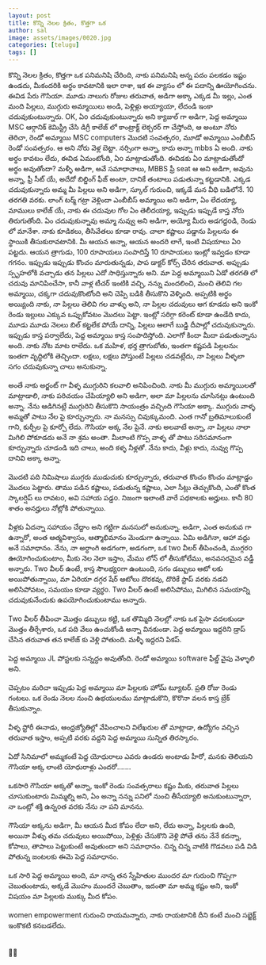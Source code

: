 ```yaml
---
layout: post
title: కొన్ని నెలల క్రితం, కొత్తగా ఒక
author: sal
image: assets/images/0020.jpg
categories: [telugu]
tags: []
---
```

కొన్ని నెలల క్రితం, కొత్తగా ఒక పనిమనిషి చేరింది, నాకు పనిమనిషి అన్న పదం పలకడం ఇష్టం ఉండదు, మీకందరికి అర్థం కావటానికి ఇలా రాశా, ఇక ఈ వ్యాసం లో ఈ పదాన్ని ఊయోగించను.  ఈవిడ పేరు గౌసియా. మూడు నాలుగు రోజుల తరువాత, అడిగా అక్కా ఎక్కడ మీ ఇల్లు, ఎంత మంది పిల్లలు, ముగ్గురు అమ్మాయిలు అండి, పెళ్లిళ్లు అయ్యాయా, లేదండి ఇంకా చదువుకుంటున్నారు. OK, ఏo చదువుకుంటున్నారు అని క్యాజుల్ గా అడిగా, పెద్ద అమ్మాయి MSC ఆర్గానిక్ కెమిస్ట్రీ చేసి డిగ్రీ కాలేజ్ లో కాంట్రాక్ట్ లెక్చరర్ గా చేస్తోంది, ఆ అంటూ నోరు తెరిచా, రెండో అమ్మాయి MSC computers మొదటి సంవత్సరo, మూడో అమ్మాయి ఎంబీబీస్ రెండో సంవత్సరం. ఆ అని నోరు వెళ్ల బెట్టా. నర్సింగా అన్నా, కాదు అన్నా mbbs ఏ అంది. నాకు అర్థం కావటం లేదు, ఈవిడ ఏమంటోంది, ఏo మాట్లాడుతోంది. ఈవిడకు ఏo మాట్లాడుతోందో అర్థం అవుతోందా? మళ్ళీ అడిగా, అవే సమాధానాలు, MBBS ఫ్రీ seat ఆ అని అడిగా, అవును అన్నా, ఫ్రీ సీట్ యే, అదేదో బిల్డింగ్ ఫీజ్ అంటా, దానికే తంటాలు పడుతున్నా కట్టడానికి. ఎక్కడ చదువుకున్నారు అమ్మ మీ పిల్లలు అని అడిగా, స్కూల్ గురుంచి, ఇక్కడే మన వీధి బడిలోనే. 10 తరగతి వరకు. లాంగ్ టర్మ్ గట్రా వెళ్లిందా ఎంబీబీస్ అమ్మాయి అని అడిగా, ఏం లేదయ్యా, మాములు కాలేజ్ యే, నాకు ఈ చదువుల గోల ఏం తెలీదయ్యా, ఇప్పుడు ఇప్పుడే కాస్త నోరు తిరుగుతోంది. ఏం చదువుకున్నావు అమ్మా నువ్వు అని అడిగా, అయ్యో మీరు అడగద్దoడి, రెండు లో మానేశా. నాకు కూడికలు, తీసివేతలు కూడా రావు. చాలా కష్టాలు పడ్డాను పిల్లలను ఈ స్థాయికి తీసుకురావటానికి. మీ ఆయన అన్నా, ఆయన అందరి లాగే, ఇంటి విషయాలు ఏo పట్టదు. ఆయన త్రాగుడు, 100 రూపాయలు సంపాదిస్తే 10 రూపాయలు ఇంట్లో ఇవ్వడం కూడా గగనం. ఇప్పుడు ఇప్పుడు కొంచం మారుతున్నడు, పాప డాక్టర్ కోర్స్ చేరిన తరువాత. అప్పుడు స్పృహలోకి వచ్చాడు తన పిల్లలు ఎదో సాధిస్తున్నారు అని. మా పెద్ద అమ్మాయిని ఏడో తరగతి లో చదువు మానిపించేసా, కానీ వాళ్ల టీచర్ ఇంటికి వచ్చి, నన్ను మందలించి, మంచి తెలివి గల అమ్మాయి, చక్కగా చదువుకొంటోంది అని చెప్పి బడికి తీసుకొని వెళ్ళింది. అప్పటికి అర్థం అయ్యింది నాకు, నా పిల్లలు తెలివి గల వాళ్ళు అని, నా పిల్లల చదువులు ఆగ కూడదు అని ఇంకో రెండు ఇల్లులు ఎక్కువ ఒప్పుకోవటం మొదలు పెట్టా. ఇంట్లో సరిగ్గా కరెంట్ కూడా ఉండేది కాదు, మూడు మూడు నెలలు బిల్ కట్టలేక పోయే దాన్ని, పిల్లలు ఆలాగే బుడ్డి దీపాల్లో చదువుకున్నారు. ఇప్పుడు కాస్త పర్వాలేదు, పెద్ద అమ్మాయి కాస్త సంపాదిస్తోంది. ఎలాగో కిందా మీదా పడుతున్నాను అంది. నాకు నోట మాట రాలేదు. ఒక మహిళ, భర్త త్రాగుబోతు, ఇంతగా కష్టపడి పిల్లలనుఁ ఇంతగా వృద్ధిలోకి తెచ్చిందా. లక్షలు, లక్షలు పోస్తుంటే పిల్లలు చడవట్లేదు, నా పిల్లలు వీళ్ళలా సగం చదువుకున్నా చాలు అనుకున్నా.  <br>
   <br>
 అంతే నాకు అర్జంట్ గా వీళ్ళ ముగ్గురిని కలవాలి అనిపించింది. నాకు మీ ముగ్గురు అమ్మాయిలతో మాట్లాడాలి, నాకు పరిచయం చేపియ్యాలి అని అడిగా, అలా మా పిల్లలను చూసినట్లు ఉంటుంది అన్నా. నేను ఆడిగినట్లే ముగ్గురిని తీసుకొని సాయంత్రం వచ్చింది గౌసియా అక్కా. ముగ్గురు వాళ్ళ అమ్మతో పాటు నేల పై కూర్చున్నారు. నా మనస్సు చివుక్కుమంది. ఎంత గానో బ్రతిమాలుకుంటే  గాని, కుర్చీల పై కూర్చో లేదు. గౌసియా అక్క నేల పైనే. నాకు అలవాటే అన్నా, నా పిల్లలు నాలా మిగిలి పోకూడదు అనే నా శ్రమ అంతా. మీలాంటి గొప్ప వాళ్ళ తో పాటు సరిసమానంగా కూర్చున్నారు చూడండి ఇది చాలు, అంది కళ్ళ నీళ్లతో. నేను కాదు, వీళ్లు కాదు, నువ్వు గొప్ప దానివి అక్కా అన్నా.  <br>
   <br>
 మొదటి పది నిమిషాలు ముగ్గరు ముడుచుకు కూర్చున్నారు, తరువాత కొంచం కొంచం మాట్లాడ్డం మొదలు పెట్టారు. తాము పడిన కష్టాలు, పడుతున్న కష్టాలు, ఎలా సీట్లు తెచ్చుకొంది, ఎంతో కొంత స్కాలర్షిప్ లు రావటo, అవి సహాయ పడ్డo. నిజంగా ఇలాంటి వారే పథకాలకు అర్హులు. కానీ 80 శాతం అనర్హులు నోట్లోకి పోతున్నాయి.  <br>
   <br>
 వీళ్లకు ఏదన్నా సహాయం చేద్దాం అని గట్టిగా మనసులో అనుకున్నా. అడిగా, ఎంత అనుకువ గా ఉన్నారో, అంత ఆత్మవిశ్వాసం, ఆత్మాభిమానం మెండుగా ఉన్నాయి. ఏమి అడిగినా, ఆహా వద్దు అనే సమాధానం. నేను, నా అర్ధాంగి అడగంగా, అడగంగా, ఒక two వీలర్ తీపించండి, ముగ్గరo ఊయోగించుకుంటాం, మీకు నెల నెలా ఇస్తాం, మేము లోన్ లో తీసుకోలేము, అనవసరమైన వడ్డీ అన్నారు. Two వీలర్ ఉంటే, కాస్త సౌలభ్యoగా ఉంటుంది, సగం డబ్బులు ఆటో లకు అయిపోతున్నాయి, మా ఏరియా దగ్గర షేర్ ఆటోలు దొరకవు, దొరికే స్టాప్ వరకు నడచి అలిసిపోవటం, సమయం కూడా వ్యర్థo. Two వీలర్ ఉంటే అలిసిపోము, మిగిలిన సమయాన్ని చదువుకునేందుకు ఉపయోగించుకుంటాము అన్నారు.  <br>
   <br>
 Two వీలర్ తీపించా మొత్తం డబ్బులు కట్టి, ఒక తొమ్మిది నెలల్లో నాకు ఒక పైసా వదలకుండా మొత్తం తీర్చేశారు, ఒక పది వేలు ఉంచుకోండి అన్నా వినకుండా. పెద్ద అమ్మాయి ఇద్దరిని డ్రాప్ చేసిన తరువాత తన కాలేజ్ కు వెళ్లి పోతుంది. మళ్ళీ ఇద్దరని పికప్.  <br>
   <br>
 పెద్ద అమ్మాయి JL పోస్టలకు సన్నద్ధం అవుతోంది. రెండో అమ్మాయి software ఫీల్డ్ వైపు వెళ్ళాలి అని.  <br>
   <br>
 చెప్పటం మరిచా ఇప్పుడు పెద్ద అమ్మాయి మా పిల్లలకు హోమ్ ట్యూటర్. ప్రతి రోజు రెండు గంటలు. ఒక రెండు నెలల నుంచి ఉభయులము మాట్లాడుకొని, కొరొనా వలన కాస్త బ్రేక్ తీసుకున్నాం.  <br>
   <br>
 వీళ్ళ స్టోరీ ఈనాడు, ఆంధ్రజ్యోతిల్లో వేపించాలని విలేఖరుల తో మాట్లాడా, ఉద్యోగం వచ్చిన తరువాత   ఇస్తాం, అప్పటి వరకు వద్దని పెద్ద అమ్మాయి సున్నిత తిరస్కారం.  <br>
   <br>
 ఏదో సినిమాలో అమ్మకంటే పెద్ద యోధురాలు ఎవరు ఉండరు అంటాడు హీరో, మనకు తెలియని గౌసియా అక్క లాంటి యోధురాళ్లు ఎందరో.......  <br>
   <br>
 ఒకసారి గౌసియా అక్కతో అన్నా, ఇంకో రెండు సంవత్సరాలు కష్టం మీకు, తరువాత పిల్లలు చూసుకుంటారు మిమ్మల్ని అని, ఏం అన్నా నన్ను పనిలో నుంచి తీసేయ్యాలి అనుకుంటున్నారా, నా ఒంట్లో శక్తి ఉన్నoత వరకు నేను నా పని మానను.  <br>
   <br>
 గౌసియా అక్కను అడిగా, మీ ఆయన మీద కోపం లేదా అని, లేదు అన్నా, పిల్లలకు ఉంది, అయినా వీళ్ళు తమ చదువులు అయిపోయి, పెళ్లిళ్లు చేసుకొని వెళ్లి పోతే తను నేనే కదన్నా, కోపాలు, తాపాలు పెట్టుకుంటే అవుతుందా అని సమాధానం. చిన్న చిన్న వాటికి గొడవలు పడి విడి పోతున్న జంటలకు ఈమె పెద్ద సమాధానం.  <br>
   <br>
 ఒక సారి పెద్ద అమ్మాయి అంది, మా నాన్న తన స్నేహితుల ముందర మా గురుంచి గొప్పగా చెబుతుంటాడు, అక్కడే మొహం ముందరే చెబుతాం, ఇదంతా మా అమ్మ కష్టం అని, ఇంకో విషయం మా పిల్లలకు ముక్కు మీద కోపం.  <br>
   <br>
 women empowerment గురుంచి రాయమన్నారు, నాకు రాయటానికి దీని కంటే మంచి  సబ్జెక్ట్ ఇంకొకటి కనబడలేదు.  <br>
   <br>
   <br>
 🙏🏼